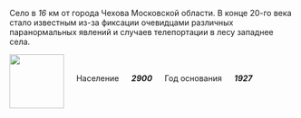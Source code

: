 <!--2022-01-29 15:30:11-->
Село в *16* км от города Чехова Московской области.
В конце 20-го века стало известным из-за фиксации очевидцами различных паранормальных
явлений и случаев телепортации в лесу западнее села.

<img src="/posts/Места Подмосковья/barants.gif" align="middle" width="96px"> &emsp; 
Население &emsp; ***2900*** &emsp;
Год основания &emsp; ***1927***